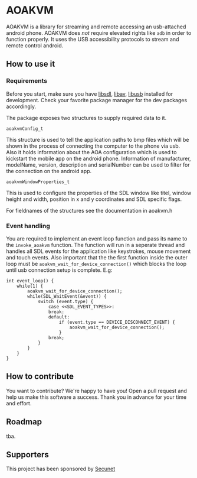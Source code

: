 # AOAKVM

AOAKVM is a library for streaming and remote accessing an usb-attached android
phone. AOAKVM does *not* require elevated rights like `adb` in order to function
properly. It uses the USB accessibility protocols to stream and remote control
android.

## How to use it

### Requirements

Before you start, make sure you have [libsdl](https://www.libsdl.org/), [libav](https://www.ffmpeg.org/download.html), [libusb](https://libusb.info/) installed for development. Check your favorite package manager for the dev packages accordingly.

The package exposes two structures to supply required data to it.

```
aoakvmConfig_t
```
This structure is used to tell the application paths to bmp files which will be shown in the process of connecting the computer to the phone via usb.
Also it holds information about the AOA configuration which is used to kickstart the mobile app on the android phone.
Information of manufacturer, modelName, version, description and serialNumber can be used to filter for the connection on the android app.
```
aoakvmWindowProperties_t
```
This is used to configure the properties of the SDL window like titel, window height and width, position in x and y coordinates and SDL specific flags.

For fieldnames of the structures see the documentation in aoakvm.h

### Event handling
You are required to implement an event loop function and pass its name to the `invoke_aoakvm` function.
The function will run in a seperate thread and handles all SDL events for the application like keystrokes, mouse movement and
touch events. Also important that the the first function inside the outer loop must be `aoakvm_wait_for_device_connection()` which blocks the
loop until usb connection setup is complete. E.g:
```
int event_loop() {
    while(1) {
        aoakvm_wait_for_device_connection();
        while(SDL_WaitEvent(&event)) {
            switch (event.type) {
                case <<SDL_EVENT_TYPES>>:
                break:
                default:
                    if (event.type == DEVICE_DISCONNECT_EVENT) {
                        aoakvm_wait_for_device_connection();
                    }
                break;
            }
        }
    }
}
```


## How to contribute
You want to contribute? We're happy to have you! Open a pull request and help us make this software a success.
Thank you in advance for your time and effort.
## Roadmap
tba.

## Supporters

This project has been sponsored by [Secunet](https://www.secunet.com)
